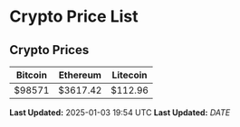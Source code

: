 # Crypto Price List

## Crypto Prices
| Bitcoin | Ethereum | Litecoin |
| ------- | -------- | -------- |
| $98571 | $3617.42 | $112.96 |
**Last Updated:** 2025-01-03 19:54 UTC
**Last Updated:** $DATE$
